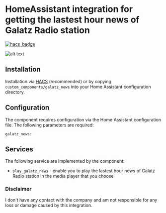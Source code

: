 # HomeAssistant integration for getting the lastest hour news of Galatz Radio station

[![hacs_badge](https://img.shields.io/badge/HACS-Custom-orange.svg)](https://github.com/custom-components/hacs)

![alt text](https://www.radio-head.co.il/images/stations/1200/glz.jpg)


## Installation

Installation via [HACS](https://hacs.xyz/) (recommended) or by copying `custom_components/galatz_news` into your Home Assistant configuration directory.

## Configuration

The component requires configuration via the Home Assistant configuration file. The following parameters are required:

    galatz_news:

## Services

The following service are implemented by the component:
- `play_galatz_news` - enable you to play the lastest hour news of Galatz Radio station in the media player that you choose

### Disclaimer
I don't have any contact with the company and am not responsible for any loss or damage caused by this integration.
